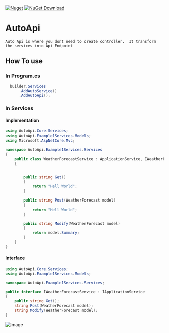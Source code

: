 [![Nuget](https://github.com/dadotnetkid/AutoApi/actions/workflows/main.yml/badge.svg)](https://github.com/dadotnetkid/AutoApi/actions/workflows/main.yml)
[![NuGet Download](https://img.shields.io/nuget/dt/Developworx.AutoApi.Core.svg?style=flat-square)](https://www.nuget.org/packages/Developworx.AutoApi.Core)
# AutoApi
`Auto Api is where you dont need to create controller. 
It transform the services into Api Endpoint
`


## How To use

### In Program.cs

``` Program.cs
  builder.Services
      .AddAutoService()
      .AddAutoApi();
```
### In Services

#### Implementation
```c#
using AutoApi.Core.Services;
using AutoApi.Example1Services.Models;
using Microsoft.AspNetCore.Mvc;

namespace AutoApi.Example1Services.Services
{
    public class WeatherForecastService : ApplicationService, IWeatherForecastService
    {


        public string Get()
        {
            return "Hell World";
        }

        public string Post(WeatherForecast model)
        {
            return "Hell World";
        }

        public string Modify(WeatherForecast model)
        {
            return model.Summary;
        }
    }
}

```


#### Interface
```c#
using AutoApi.Core.Services;
using AutoApi.Example1Services.Models;

namespace AutoApi.Example1Services.Services;

public interface IWeatherForecastService : IApplicationService
{
    public string Get();
    string Post(WeatherForecast model);
    string Modify(WeatherForecast model);
}

```
![image](https://github.com/dadotnetkid/AutoApi/assets/13300183/d6904057-c2f4-4045-a89e-f1e69f34c7e3)

